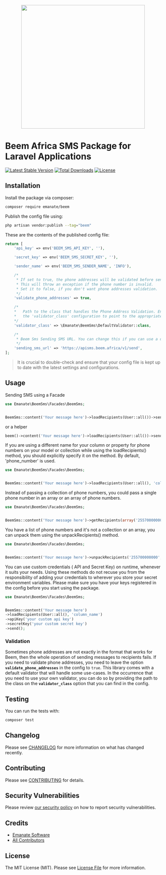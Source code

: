<p align="center"><img src="https://beem.africa/wp-content/uploads/2020/12/Beem-menu-logo-02.svg" width="400"></p>

# Beem Africa SMS Package for Laravel Applications
[![Latest Stable Version](http://poser.pugx.org/emanate/beem/v)](https://packagist.org/packages/emanate/beem)
[![Total Downloads](http://poser.pugx.org/emanate/beem/downloads)](https://packagist.org/packages/emanate/beem) 
[![License](http://poser.pugx.org/emanate/beem/license)](https://packagist.org/packages/emanate/beem) 

## Installation

Install the package via composer:

```bash
composer require emanate/beem
```

Publish the config file using:

```bash
php artisan vendor:publish --tag="beem"
```

These are the contents of the published config file:

```php
return [
    'api_key' => env('BEEM_SMS_API_KEY', ''),

    'secret_key' => env('BEEM_SMS_SECRET_KEY', ''),

    'sender_name' => env('BEEM_SMS_SENDER_NAME', 'INFO'),

    /*
     * If set to true, the phone addresses will be validated before sending the SMS.
     * This will throw an exception if the phone number is invalid.
     * Set it to false, if you don't want phone addresses validation.
     */
    'validate_phone_addresses' => true,

    /*
    *   Path to the class that handles the Phone Address Validation. Ensure correct mapping of your custom validator class by updating 
    *   the 'validator_class' configuration to point to the appropriate namespace and class name.
    */
    'validator_class' => \Emanate\BeemSms\DefaultValidator::class,

    /*
     * Beem Sms Sending SMS URL. You can change this if you can use a different URL.
     */
    'sending_sms_url' => 'https://apisms.beem.africa/v1/send',
];
```

> It is crucial to double-check and ensure that your config file is kept up to date with the latest settings and configurations.

## Usage

Sending SMS using a Facade
```php
use Emanate\BeemSms\Facades\BeemSms;


BeemSms::content('Your message here')->loadRecipients(User::all())->send();
```
or a helper

```php
beem()->content('Your message here')->loadRecipients(User::all())->send();
```

If you are using a different name for your column or property for phone numbers on your model or collection while using the loadRecipients() method, you should explicitly specify it on the method. By default, 'phone_number' is used.

```php
use Emanate\BeemSms\Facades\BeemSms;


BeemSms::content('Your message here')->loadRecipients(User::all(), 'column_name')->send();
```

Instead of passing a collection of phone numbers, you could pass a single phone number in an array or an array of phone numbers.

```php
use Emanate\BeemSms\Facades\BeemSms;


BeemSms::content('Your message here')->getRecipients(array('255700000000', '255711111111', '255722222222'))->send();
```

You have a list of phone numbers and it's not a collection or an array, you can unpack them using the unpackRecipients() method.

```php
use Emanate\BeemSms\Facades\BeemSms;


BeemSms::content('Your message here')->unpackRecipients('255700000000', '255711111111', '255722222222')->send();

```

You can use custom credentials ( API and Secret Key) on runtime, whenever it suits your needs. Using these methods do not recuse you from the responsibility of adding your credentials to wherever you store your secret environment variables. Please make sure you have your keys registered in the config before you start using the package.

```php
use Emanate\BeemSms\Facades\BeemSms;


BeemSms::content('Your message here')
->loadRecipients(User::all(), 'column_name')
->apiKey('your custom api key')
->secretKey('your custom secret key')
->send();
```

### Validation
Sometimes phone addresses are not exactly in the format that works for Beem, then the whole operation of sending messages to recipients fails. If you need to validate phone addresses, you need to leave the option **`validate_phone_addresses`** in the config to `true`. This library comes with a default validator that will handle some use-cases. In the occurrence that you need to use your own validator, you can do so by providing the path to the class on the **`validator_class`** option that you can find in the config.

## Testing
You can run the tests with:

```bash
composer test
```

## Changelog

Please see [CHANGELOG](CHANGELOG.md) for more information on what has changed recently.

## Contributing

Please see [CONTRIBUTING](https://github.com/spatie/.github/blob/main/CONTRIBUTING.md) for details.

## Security Vulnerabilities

Please review [our security policy](../../security/policy) on how to report security vulnerabilities.

## Credits

- [Emanate Software](https://github.com/wao1ook)
- [All Contributors](../../contributors)

## License

The MIT License (MIT). Please see [License File](LICENSE.md) for more information.
